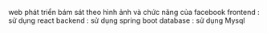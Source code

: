 web phát triển bám sát theo hình ảnh và chức năng của facebook 
frontend : sử dụng react 
backend : sử dụng spring boot 
database : sử dụng Mysql 
